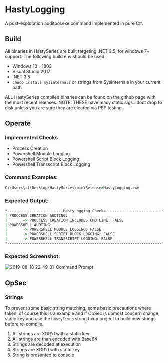 # HastyLogging 
A post-explotation auditpol.exe command implemented in pure C#.

## Build 
All binaries in HastySeries are built targeting .NET 3.5, for windows 7+ support. The following build env should be used:

* Windows 10 - 1803
* Visual Studio 2017
* .NET 3.5 
* `choco install sysinternals` or strings from SysInternals in your current path

ALL HastySeries compiled binaries can be found on the github page with the most recent releases. NOTE: THESE have many static sigs.. dont drop to disk unless you are sure they are cleared via PSP testing.

## Operate
### Implemented Checks
- Process Creation
- Powershell Module Logging
- Powershell Script Block Logging
- Powershell Transscript Block Logging

### Command Examples:
```cmd
C:\Users\rt\Desktop\HastySeries\bin\Release>HastyLogging.exe
```
### Expected Output:
```cmd
*-------------------------HastyLogging Checks-------------------------*
| PROCCESS CREATION AUDTING:
|       -> PROCCESS CREATION INCLUDES CMD LINE: FALSE
| POWERSHELL AUDTING:
|       -> POWERSHELL MODULE LOGGING: FALSE
|       -> POWERSHELL SCRIPT BLOCK LOGGING: FALSE
|       -> POWERSHELL TRANSSCRIPT LOGGING: FALSE
*---------------------------------------------------------------------*
```
### Expected Screenshot:
![2019-08-18 22_49_31-Command Prompt](https://user-images.githubusercontent.com/8761706/63242025-8aa08200-c25e-11e9-9f5b-d9b9328255b5.png)

## OpSec
### Strings
To prevent some basic string matching, some basic precautions where taken. of course this is a example and if OpSec is upmost concern change static key and use the `HastyFixup` string fixup project to build new strings before re-compile.

1) All strings are XOR'd with a static key 
2) All strings are than encoded with Base64 
3) Strings are decoded at execution 
4) Strings are XOR'd with static key
5) String is presented to console 


